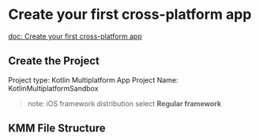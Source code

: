 # Create your first cross-platform app

[doc: Create your first cross-platform app](https://kotlinlang.org/docs/multiplatform-mobile-create-first-app.html)


## Create the Project
Project type: Kotlin Multiplatform App
Project Name: KotlinMultiplatformSandbox
> note: iOS framework distribution select __Regular framework__

## KMM File Structure


